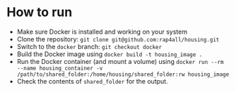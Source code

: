 # How to run

- Make sure Docker is installed and working on your system
- Clone the repository: `git clone git@github.com:rap4all/housing.git`
- Switch to the `docker` branch: `git checkout docker`
- Build the Docker image using `docker build -t housing_image .`
- Run the Docker container (and mount a volume) using `docker run --rm --name housing_container -v /path/to/shared_folder:/home/housing/shared_folder:rw housing_image`
- Check the contents of `shared_folder` for the output.



